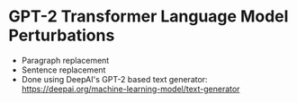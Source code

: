 # GPT-2 Transformer Language Model Perturbations
- Paragraph replacement
- Sentence replacement
- Done using DeepAI's GPT-2 based text generator: https://deepai.org/machine-learning-model/text-generator
